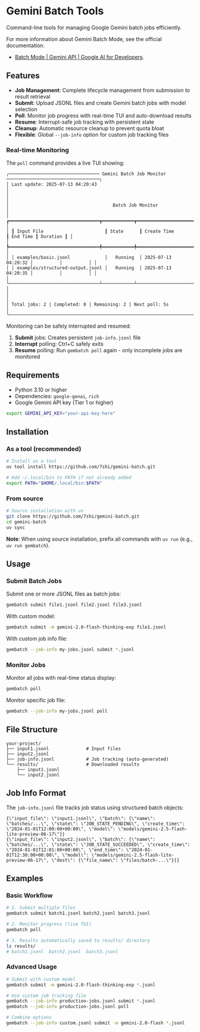# Gemini Batch Tools

Command-line tools for managing Google Gemini batch jobs efficiently.

For more information about Gemini Batch Mode, see the official documentation.

- [Batch Mode | Gemini API | Google AI for Developers](https://ai.google.dev/gemini-api/docs/batch-mode).

## Features

- **Job Management**: Complete lifecycle management from submission to result retrieval
- **Submit**: Upload JSONL files and create Gemini batch jobs with model selection
- **Poll**: Monitor job progress with real-time TUI and auto-download results
- **Resume**: Interrupt-safe job tracking with persistent state
- **Cleanup**: Automatic resource cleanup to prevent quota bloat
- **Flexible**: Global `--job-info` option for custom job tracking files

### Real-time Monitoring

The `poll` command provides a live TUI showing:

```text
╭────────────────────────────────── Gemini Batch Job Monitor ───────────────────────────────────╮
│ Last update: 2025-07-13 04:20:43                                                              │
│                                                                                               │
│                                       Batch Job Monitor                                       │
│ ┏━━━━━━━━━━━━━━━━━━━━━━━━━━━━━━━━━━┳━━━━━━━━━━━━┳━━━━━━━━━━━━━━━━━━━━━┳━━━━━━━━━━┳━━━━━━━━━━┓ │
│ ┃ Input File                       ┃ State      ┃ Create Time         ┃ End Time ┃ Duration ┃ │
│ ┡━━━━━━━━━━━━━━━━━━━━━━━━━━━━━━━━━━╇━━━━━━━━━━━━╇━━━━━━━━━━━━━━━━━━━━━╇━━━━━━━━━━╇━━━━━━━━━━┩ │
│ │ examples/basic.jsonl             │   Running  │ 2025-07-13 04:20:32 │          │          │ │
│ │ examples/structured-output.jsonl │   Running  │ 2025-07-13 04:20:35 │          │          │ │
│ └──────────────────────────────────┴────────────┴─────────────────────┴──────────┴──────────┘ │
│                                                                                               │
│ Total jobs: 2 | Completed: 0 | Remaining: 2 | Next poll: 5s                                   │
╰───────────────────────────────────────────────────────────────────────────────────────────────╯
```

Monitoring can be safely interrupted and resumed:

1. **Submit** jobs: Creates persistent `job-info.jsonl` file
2. **Interrupt** polling: Ctrl+C safely exits
3. **Resume** polling: Run `gembatch poll` again - only incomplete jobs are monitored

## Requirements

- Python 3.10 or higher
- Dependencies: `google-genai`, `rich`
- Google Gemini API key (Tier 1 or higher)

```bash
export GEMINI_API_KEY="your-api-key-here"
```

## Installation

### As a tool (recommended)

```bash
# Install as a tool
uv tool install https://github.com/7shi/gemini-batch.git

# Add ~/.local/bin to PATH if not already added
export PATH="$HOME/.local/bin:$PATH"
```

### From source

```bash
# Source installation with uv
git clone https://github.com/7shi/gemini-batch.git
cd gemini-batch
uv sync
```

**Note**: When using source installation, prefix all commands with `uv run` (e.g., `uv run gembatch`).

## Usage

### Submit Batch Jobs

Submit one or more JSONL files as batch jobs:

```bash
gembatch submit file1.jsonl file2.jsonl file3.jsonl
```

With custom model:
```bash
gembatch submit -m gemini-2.0-flash-thinking-exp file1.jsonl
```

With custom job info file:
```bash
gembatch --job-info my-jobs.jsonl submit *.jsonl
```

### Monitor Jobs

Monitor all jobs with real-time status display:

```bash
gembatch poll
```

Monitor specific job file:
```bash
gembatch --job-info my-jobs.jsonl poll
```

## File Structure

```
your-project/
├── input1.jsonl              # Input files
├── input2.jsonl
├── job-info.jsonl            # Job tracking (auto-generated)
└── results/                  # Downloaded results
    ├── input1.jsonl
    └── input2.jsonl
```

## Job Info Format

The `job-info.jsonl` file tracks job status using structured batch objects:

```text
{\"input_file\": \"input1.jsonl\", \"batch\": {\"name\": \"batches/...\", \"state\": \"JOB_STATE_PENDING\", \"create_time\": \"2024-01-01T12:00:00+00:00\", \"model\": \"models/gemini-2.5-flash-lite-preview-06-17\"}}
{\"input_file\": \"input2.jsonl\", \"batch\": {\"name\": \"batches/...\", \"state\": \"JOB_STATE_SUCCEEDED\", \"create_time\": \"2024-01-01T12:01:00+00:00\", \"end_time\": \"2024-01-01T12:30:00+00:00\", \"model\": \"models/gemini-2.5-flash-lite-preview-06-17\", \"dest\": {\"file_name\": \"files/batch-...\"}}}
```

## Examples

### Basic Workflow

```bash
# 1. Submit multiple files
gembatch submit batch1.jsonl batch2.jsonl batch3.jsonl

# 2. Monitor progress (live TUI)
gembatch poll

# 3. Results automatically saved to results/ directory
ls results/
# batch1.jsonl  batch2.jsonl  batch3.jsonl
```

### Advanced Usage

```bash
# Submit with custom model
gembatch submit -m gemini-2.0-flash-thinking-exp *.jsonl

# Use custom job tracking file
gembatch --job-info production-jobs.jsonl submit *.jsonl
gembatch --job-info production-jobs.jsonl poll

# Combine options
gembatch --job-info custom.jsonl submit -m gemini-2.0-flash *.jsonl
```
